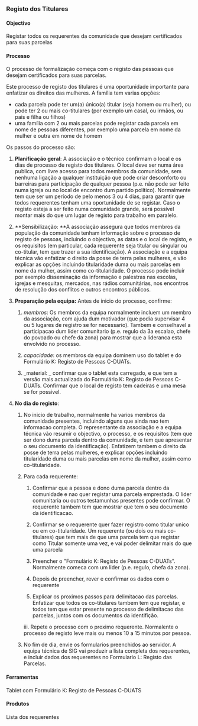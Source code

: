 ### Registo dos Titulares

#### Objectivo

Registar todos os requerentes da comunidade que desejam certificados para suas parcelas

#### Processo

O processo de formalização começa com o registo das pessoas que desejam certificados para suas parcelas.

Este processo de registo dos titulares é uma oportunidade importante para enfatizar os direitos das mulheres. A família tem varias opções:

* cada parcela pode ter um\(a\) único\(a\) titular \(seja homem ou mulher\), ou pode ter 2 ou mais co-titulares \(por exemplo um casal, ou irmãos, ou pais e filha ou filhos\)
* uma família com 2 ou mais parcelas pode registar cada parcela em nome de pessoas diferentes, por exemplo uma parcela em nome da mulher e outra em nome de homem

Os passos do processo são:

1. **Planificação geral**: A associação e o técnico confirmam o local e os dias de processo de registo dos titulares. O local deve ser numa área publica, com livre acesso para todos membros da comunidade, sem nenhuma ligação a qualquer instituição que pode criar desconforto ou barreiras para participação de qualquer pessoa \(p.e. não pode ser feito numa igreja ou no local de encontro dum partido político\). Normalmente tem que ser um período de pelo menos 3 ou 4 dias, para garantir que todos requerentes tenham uma oportunidade de se registar. Caso o registo esteja a ser feito numa comunidade grande, será possível montar mais do que um lugar de registo para trabalho em paralelo.

2. **Sensibilização: **A associação assegura que todos membros da população da comunidade tenham informação sobre o processo de registo de pessoas, incluindo o objectivo, as datas e o local de registo, e os requisitos \(em particular, cada requerente seja titular ou singular ou co-titular, tem que trazer a sua identificação\). A associação e a equipa técnica vão enfatizar o direito da posse de terra pelas mulheres, e vão explicar as opções incluindo titularidade duma ou mais parcelas em nome da mulher, assim como co-titularidade. O processo pode incluir por exemplo disseminação da informação e palestras nas escolas, igrejas e mesquitas, mercados, nas rádios comunitárias, nos encontros de resolução dos conflitos e outros encontros públicos.





1. **Preparação pela equipa:** Antes de inicio do processo, confirme:

   1. _membros_: Os membros da equipa normalmente incluem um membro da associação, com ajuda dum motivador \(que podia supervisar 4 ou 5 lugares de registro se for necessario\). Tambem e conselhavel a participacao dum lider comunitario \(p.e. regulo da 3a escalao, chefe do povoado ou chefe da zona\) para mostrar que a lideranca esta envolvido no processo.

   2. _capacidade_: os membros da equipa dominem uso do tablet e do Formulário K: Registo de Pessoas C-DUATs.

   3. _material: _ confirmar que o tablet esta carregado, e que tem a versão mais actualizada do Formulário K: Registo de Pessoas C-DUATs. Confirmar que o local de registo tem cadeiras e uma mesa se for possivel.

2. **No dia do registo**:

   1. No inicio de trabalho, normalmente ha varios membros da comunidade presentes, incluindo alguns que ainda nao tem informacao completa. O representante da associação e a equipa técnica vão resumir o objectivo, o processo, e os requisitos \(tem que ser dono duma parcela dentro da comunidade, e tem que apresentar o seu documento da identificação\). Enfatizem tambem o direito da posse de terra pelas mulheres, e explicar opções incluindo titularidade duma ou mais parcelas em nome da mulher, assim como co-titularidade.

   2. Para cada requerente:

      1. Confirmar que a pessoa e dono duma parcela dentro da comunidade e nao quer registar uma parcela emprestada. O lider comunitaria ou outros testamunhas presentes pode confirmar. O requerente tambem tem que mostrar que tem o seu documento da identificacao.

      2. Confirmar se o requerente quer fazer registro como titular unico ou em co-titularidade. Um requerente \(ou dois ou mais co-titulares\) que tem mais de que uma parcela tem que registar como Titular somente uma vez, e vai poder delimitar mais do que uma parcela

      3. Preencher o "Formulário K: Registo de Pessoas C-DUATs". Normalmente comeca com um lider \(p.e. regulo, chefa da zona\).

      4. Depois de preencher, rever e confirmar os dados com o requerente

      5. Explicar os proximos passos para delimitacao das parcelas. Enfatizar que todos os co-titulares tambem tem que registar, e todos tem que estar presente no processo de delimitacao das parcelas, juntos com os documentos da identifição.

      iii. Repete o processo com o proximo requerente. Normalente o processo de registo leve mais ou menos 10 a 15 minutos por pessoa.

   3. No fim de dia, envie os formularios preenchidos ao servidor. A equipa técnica de SIG vai produzir a lista completa dos requerentes, e incluir dados dos requerentes no Formulario L: Registo das Parcelas.

#### Ferramentas

Tablet com Formulário K: Registo de Pessoas C-DUATS

#### Produtos

Lista dos requerentes


